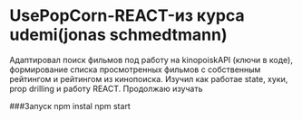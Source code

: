 # UsePopCorn-REACT-из курса udemi(jonas schmedtmann)
Адаптировал поиск фильмов под работу на kinopoiskAPI (ключи в коде), формирование списка просмотренных фильмов с собственным рейтингом и рейтингом из кинопоиска. 
Изучил как работае state, хуки, prop drilling и работу REACT. Продолжаю изучать

###Запуск
npm instal
npm start
